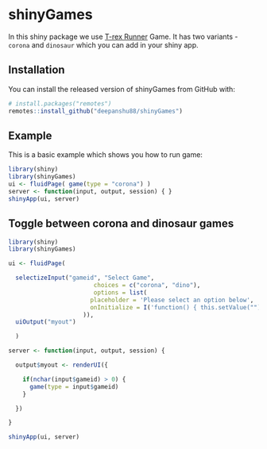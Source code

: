 
<!-- README.md is generated from README.Rmd. Please edit that file -->

# shinyGames

<!-- badges: start -->

<!-- badges: end -->

In this shiny package we use [T-rex Runner](https://github.com/wayou/t-rex-runner) Game. It has two variants - `corona` and `dinosaur` which you can add in your shiny app.

## Installation

You can install the released version of shinyGames from GitHub with:

``` r
# install.packages("remotes")
remotes::install_github("deepanshu88/shinyGames")
```

## Example

This is a basic example which shows you how to run game:

``` r
library(shiny)
library(shinyGames)
ui <- fluidPage( game(type = "corona") )
server <- function(input, output, session) { }
shinyApp(ui, server)
```

## Toggle between corona and dinosaur games

``` r
library(shiny)
library(shinyGames)

ui <- fluidPage(

  selectizeInput("gameid", "Select Game",
                        choices = c("corona", "dino"),
                        options = list(
                       placeholder = 'Please select an option below',
                       onInitialize = I('function() { this.setValue(""); }')
                     )),
  uiOutput("myout")

  )

server <- function(input, output, session) {

  output$myout <- renderUI({

    if(nchar(input$gameid) > 0) {
      game(type = input$gameid)
    }

  })

}

shinyApp(ui, server)
```
